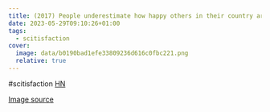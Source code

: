 ```yaml
---
title: (2017) People underestimate how happy others in their country are
date: 2023-05-29T09:10:26+01:00
tags:
  - scitisfaction
cover:
  image: data/b0190bad1efe33809236d616c0fbc221.png
  relative: true
---
```


\#scitisfaction [HN](https://news.ycombinator.com/item?id=36103530)



[Image source](https://ourworldindata.org/uploads/2017/04/Happiness-of-others.png)
